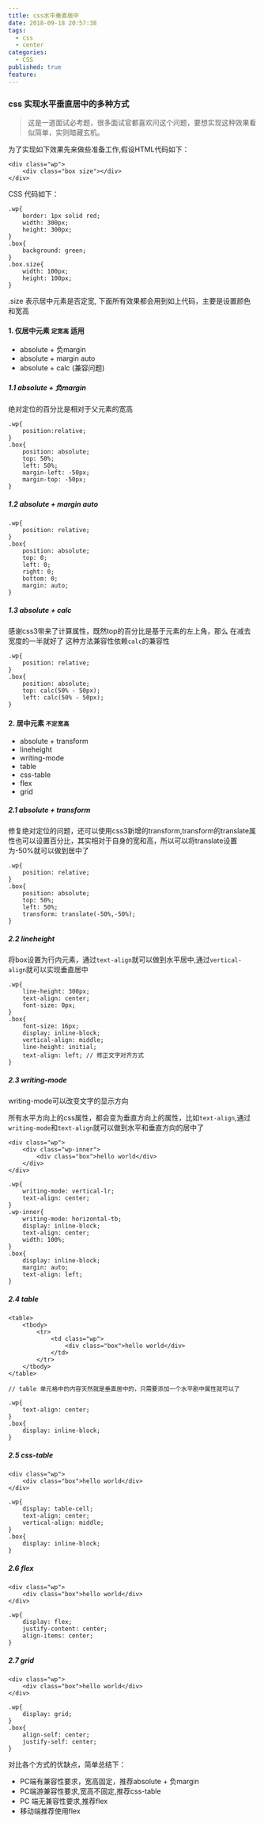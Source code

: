 ```yaml
---
title: css水平垂直居中
date: 2018-09-18 20:57:38
tags: 
  - css
  - center
categories:
  - CSS
published: true
feature: 
---
```


### css 实现水平垂直居中的多种方式

> 这是一道面试必考题，很多面试官都喜欢问这个问题，要想实现这种效果看似简单，实则暗藏玄机。

为了实现如下效果先来做些准备工作,假设HTML代码如下：

```
<div class="wp">
    <div class="box size"></div>
</div>
```
CSS 代码如下： 

```
.wp{
    border: 1px solid red;
    width: 300px;
    height: 300px;
}
.box{
    background: green;
}
.box.size{
    width: 100px;
    height: 100px;
}
```
.size 表示居中元素是否定宽, 下面所有效果都会用到如上代码，主要是设置颜色和宽高


#### 1. 仅居中元素 `定宽高` 适用
* absolute + 负margin
* absolute + margin auto
* absolute + calc (兼容问题)

##### 1.1 absolute + 负margin
绝对定位的百分比是相对于父元素的宽高
```
.wp{
    position:relative;
}
.box{
    position: absolute;
    top: 50%;
    left: 50%;
    margin-left: -50px;
    margin-top: -50px;
}
```
##### 1.2 absolute + margin auto
```
.wp{
    position: relative;
}
.box{
    position: absolute;
    top: 0;
    left: 0;
    right: 0;
    bottom: 0;
    margin: auto;
}
```
##### 1.3 absolute + calc
感谢css3带来了计算属性，既然top的百分比是基于元素的左上角，那么 在减去宽度的一半就好了
这种方法兼容性依赖`calc`的兼容性
```
.wp{
    position: relative;
}
.box{
    position: absolute;
    top: calc(50% - 50px);
    left: calc(50% - 50px);
}
```
#### 2. 居中元素 `不定宽高`
* absolute + transform
* lineheight
* writing-mode
* table
* css-table
* flex
* grid

##### 2.1 absolute + transform
修复绝对定位的问题，还可以使用css3新增的transform,transform的translate属性也可以设置百分比，其实相对于自身的宽和高，所以可以将translate设置为-50%就可以做到居中了

```
.wp{
    position: relative;
}
.box{
    position: absolute;
    top: 50%;
    left: 50%;
    transform: translate(-50%,-50%);
}
```
##### 2.2 lineheight
将box设置为行内元素，通过`text-align`就可以做到水平居中,通过`vertical-align`就可以实现垂直居中

```
.wp{
    line-height: 300px;
    text-align: center;
    font-size: 0px;
}
.box{
    font-size: 16px;
    display: inline-block;
    vertical-align: middle;
    line-height: initial;
    text-align: left; // 修正文字对齐方式
}
```

##### 2.3 writing-mode
writing-mode可以改变文字的显示方向

所有水平方向上的css属性，都会变为垂直方向上的属性，比如`text-align`,通过`writing-mode`和`text-align`就可以做到水平和垂直方向的居中了

```
<div class="wp">
    <div class="wp-inner">
        <div class="box">hello world</div>
    </div>
</div>

.wp{
    writing-mode: vertical-lr;
    text-align: center;
}
.wp-inner{
    writing-mode: horizontal-tb;
    display: inline-block;
    text-align: center;
    width: 100%;
}
.box{
    display: inline-block;
    margin: auto;
    text-align: left;
}

```

##### 2.4 table
```
<table>
    <tbody>
        <tr>
            <td class="wp">
                <div class="box">hello world</div>
            </td>
        </tr>
    </tbody>
</table>

// table 单元格中的内容天然就是垂直居中的，只需要添加一个水平剧中属性就可以了

.wp{
    text-align: center;
}
.box{
    display: inline-block;
}
```


##### 2.5 css-table

```
<div class="wp">
    <div class="box">hello world</div>
</div>

.wp{
    display: table-cell;
    text-align: center;
    vertical-align: middle;
}
.box{
    display: inline-block;
}
```

##### 2.6 flex

```
<div class="wp">
    <div class="box">hello world</div>
</div>

.wp{
    display: flex;
    justify-content: center;
    align-items: center;
}
```

##### 2.7 grid

```
<div class="wp">
    <div class="box">hello world</div>
</div>

.wp{
    display: grid;
}
.box{
    align-self: center;
    justify-self: center;
}
```

对比各个方式的优缺点，简单总结下：
* PC端有兼容性要求，宽高固定，推荐absolute + 负margin
* PC端游兼容性要求,宽高不固定,推荐css-table
* PC 端无兼容性要求,推荐flex
* 移动端推荐使用flex
